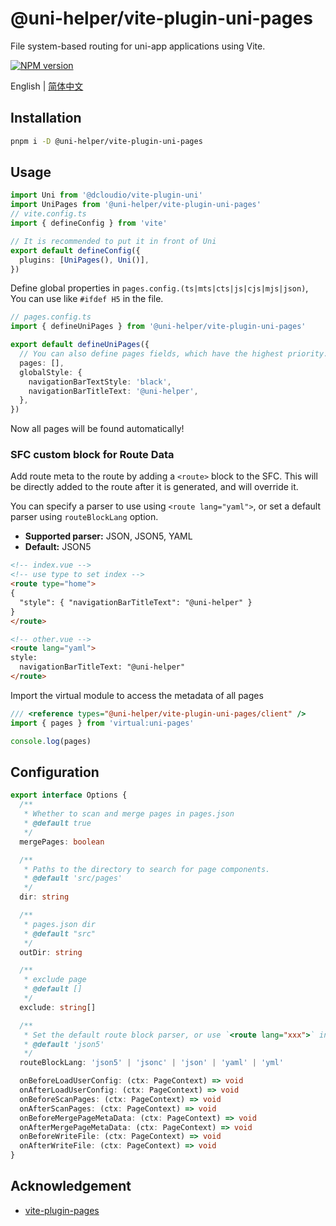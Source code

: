 # @uni-helper/vite-plugin-uni-pages

File system-based routing for uni-app applications using Vite.

<a href="https://www.npmjs.com/package/@uni-helper/vite-plugin-uni-pages"><img src="https://img.shields.io/npm/v/@uni-helper/vite-plugin-uni-pages" alt="NPM version"></a></p>

English | [简体中文](./README.Zh-CN.md)

## Installation

```bash
pnpm i -D @uni-helper/vite-plugin-uni-pages
```

## Usage

```ts
import Uni from '@dcloudio/vite-plugin-uni'
import UniPages from '@uni-helper/vite-plugin-uni-pages'
// vite.config.ts
import { defineConfig } from 'vite'

// It is recommended to put it in front of Uni
export default defineConfig({
  plugins: [UniPages(), Uni()],
})
```

Define global properties in `pages.config.(ts|mts|cts|js|cjs|mjs|json)`, You can use like `#ifdef H5` in the file.

```ts
// pages.config.ts
import { defineUniPages } from '@uni-helper/vite-plugin-uni-pages'

export default defineUniPages({
  // You can also define pages fields, which have the highest priority.priority.
  pages: [],
  globalStyle: {
    navigationBarTextStyle: 'black',
    navigationBarTitleText: '@uni-helper',
  },
})
```

Now all pages will be found automatically!

### SFC custom block for Route Data

Add route meta to the route by adding a `<route>` block to the SFC. This will be
directly added to the route after it is generated, and will override it.

You can specify a parser to use using `<route lang="yaml">`, or set a default
parser using `routeBlockLang` option.

- **Supported parser:** JSON, JSON5, YAML
- **Default:** JSON5

```html
<!-- index.vue -->
<!-- use type to set index -->
<route type="home">
{
  "style": { "navigationBarTitleText": "@uni-helper" }
}
</route>

<!-- other.vue -->
<route lang="yaml">
style:
  navigationBarTitleText: "@uni-helper"
</route>
```

Import the virtual module to access the metadata of all pages

```ts
/// <reference types="@uni-helper/vite-plugin-uni-pages/client" />
import { pages } from 'virtual:uni-pages'

console.log(pages)
```

## Configuration

```ts
export interface Options {
  /**
   * Whether to scan and merge pages in pages.json
   * @default true
   */
  mergePages: boolean

  /**
   * Paths to the directory to search for page components.
   * @default 'src/pages'
   */
  dir: string

  /**
   * pages.json dir
   * @default "src"
   */
  outDir: string

  /**
   * exclude page
   * @default []
   */
  exclude: string[]

  /**
   * Set the default route block parser, or use `<route lang="xxx">` in SFC route block
   * @default 'json5'
   */
  routeBlockLang: 'json5' | 'jsonc' | 'json' | 'yaml' | 'yml'

  onBeforeLoadUserConfig: (ctx: PageContext) => void
  onAfterLoadUserConfig: (ctx: PageContext) => void
  onBeforeScanPages: (ctx: PageContext) => void
  onAfterScanPages: (ctx: PageContext) => void
  onBeforeMergePageMetaData: (ctx: PageContext) => void
  onAfterMergePageMetaData: (ctx: PageContext) => void
  onBeforeWriteFile: (ctx: PageContext) => void
  onAfterWriteFile: (ctx: PageContext) => void
}
```

## Acknowledgement

- [vite-plugin-pages](https://github.com/hannoeru/vite-plugin-pages.git)
